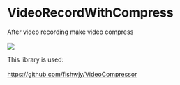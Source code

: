 # VideoRecordWithCompress
After video recording make video compress
<br/>
<br/>
<img src="https://media.giphy.com/media/XfJHUo7xtRbkTic3vg/giphy.gif" />

This library is used:
<br/>
<br/>
https://github.com/fishwjy/VideoCompressor
